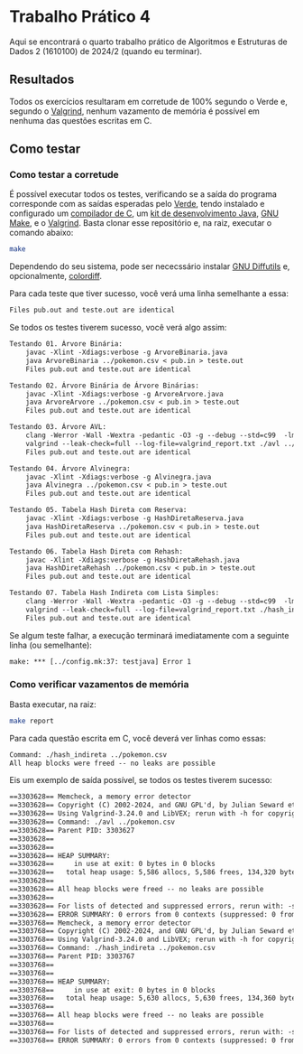 # Trabalho Prático 4

Aqui se encontrará o quarto trabalho prático de Algoritmos e Estruturas de
Dados 2 (1610100) de 2024/2 (quando eu terminar).

## Resultados

Todos os exercícios resultaram em corretude de 100% segundo o Verde e, segundo
o [Valgrind](https://valgrind.org/), nenhum vazamento de memória é possível em
nenhuma das questões escritas em C.

## Como testar

### Como testar a corretude

É possível executar todos os testes, verificando se a saída do programa
corresponde com as saídas esperadas pelo
[Verde](http://verde.icei.pucminas.br), tendo instalado e configurado um
[compilador de C](https://clang.llvm.org/), um [kit de desenvolvimento
Java](https://openjdk.org/), [GNU Make](https://www.gnu.org/software/make/), e
o [Valgrind](https://valgrind.org/). Basta clonar esse repositório e, na raiz,
executar o comando abaixo:

```bash
make
```

Dependendo do seu sistema, pode ser nececssário instalar
[GNU Diffutils](https://www.gnu.org/software/diffutils) e, opcionalmente,
[colordiff](https://www.colordiff.org/).

Para cada teste que tiver sucesso, você verá uma linha semelhante a essa:

```txt
Files pub.out and teste.out are identical
```

Se todos os testes tiverem sucesso, você verá algo assim:

```txt
Testando 01. Árvore Binária:
	javac -Xlint -Xdiags:verbose -g ArvoreBinaria.java
	java ArvoreBinaria ../pokemon.csv < pub.in > teste.out
	Files pub.out and teste.out are identical

Testando 02. Árvore Binária de Árvore Binárias:
	javac -Xlint -Xdiags:verbose -g ArvoreArvore.java
	java ArvoreArvore ../pokemon.csv < pub.in > teste.out
	Files pub.out and teste.out are identical

Testando 03. Árvore AVL:
	clang -Werror -Wall -Wextra -pedantic -O3 -g --debug --std=c99  -lm  avl.c   -o avl
	valgrind --leak-check=full --log-file=valgrind_report.txt ./avl ../pokemon.csv < pub.in > teste.out
	Files pub.out and teste.out are identical

Testando 04. Árvore Alvinegra:
	javac -Xlint -Xdiags:verbose -g Alvinegra.java
	java Alvinegra ../pokemon.csv < pub.in > teste.out
	Files pub.out and teste.out are identical

Testando 05. Tabela Hash Direta com Reserva:
	javac -Xlint -Xdiags:verbose -g HashDiretaReserva.java
	java HashDiretaReserva ../pokemon.csv < pub.in > teste.out
	Files pub.out and teste.out are identical

Testando 06. Tabela Hash Direta com Rehash:
	javac -Xlint -Xdiags:verbose -g HashDiretaRehash.java
	java HashDiretaRehash ../pokemon.csv < pub.in > teste.out
	Files pub.out and teste.out are identical

Testando 07. Tabela Hash Indireta com Lista Simples:
	clang -Werror -Wall -Wextra -pedantic -O3 -g --debug --std=c99  -lm  hash_indireta.c   -o hash_indireta
	valgrind --leak-check=full --log-file=valgrind_report.txt ./hash_indireta ../pokemon.csv < pub.in > teste.out
	Files pub.out and teste.out are identical
```

Se algum teste falhar, a execução terminará imediatamente com a seguinte linha
(ou semelhante):

```txt
make: *** [../config.mk:37: testjava] Error 1
```

### Como verificar vazamentos de memória

Basta executar, na raiz:

```bash
make report
```

Para cada questão escrita em C, você deverá ver linhas como essas:

```txt
Command: ./hash_indireta ../pokemon.csv
All heap blocks were freed -- no leaks are possible
```

Eis um exemplo de saída possível, se todos os testes tiverem sucesso:

```txt
==3303628== Memcheck, a memory error detector
==3303628== Copyright (C) 2002-2024, and GNU GPL'd, by Julian Seward et al.
==3303628== Using Valgrind-3.24.0 and LibVEX; rerun with -h for copyright info
==3303628== Command: ./avl ../pokemon.csv
==3303628== Parent PID: 3303627
==3303628==
==3303628==
==3303628== HEAP SUMMARY:
==3303628==     in use at exit: 0 bytes in 0 blocks
==3303628==   total heap usage: 5,586 allocs, 5,586 frees, 134,320 bytes allocated
==3303628==
==3303628== All heap blocks were freed -- no leaks are possible
==3303628==
==3303628== For lists of detected and suppressed errors, rerun with: -s
==3303628== ERROR SUMMARY: 0 errors from 0 contexts (suppressed: 0 from 0)
==3303768== Memcheck, a memory error detector
==3303768== Copyright (C) 2002-2024, and GNU GPL'd, by Julian Seward et al.
==3303768== Using Valgrind-3.24.0 and LibVEX; rerun with -h for copyright info
==3303768== Command: ./hash_indireta ../pokemon.csv
==3303768== Parent PID: 3303767
==3303768==
==3303768==
==3303768== HEAP SUMMARY:
==3303768==     in use at exit: 0 bytes in 0 blocks
==3303768==   total heap usage: 5,630 allocs, 5,630 frees, 134,360 bytes allocated
==3303768==
==3303768== All heap blocks were freed -- no leaks are possible
==3303768==
==3303768== For lists of detected and suppressed errors, rerun with: -s
==3303768== ERROR SUMMARY: 0 errors from 0 contexts (suppressed: 0 from 0)
```
